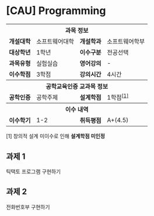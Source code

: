 # [CAU] Programming

<table>
  <tr>
    <th colspan="4">과목 정보</th>
  </tr>
  <tr>
    <td><b>개설대학</b></td><td>소프트웨어대학</td>
    <td><b>개설학과</b></td><td>소프트웨어학부</td>
  </tr>
  <tr>
    <td><b>대상학년</b></td><td>1학년</td>
    <td><b>이수구분</b></td><td>전공선택</td>
  </tr>
  <tr>
    <td><b>과목유형</b></td><td>실험실습</td>
    <td><b>영어강의</b></td><td>-</td>
  </tr>
  <tr>
    <td><b>이수학점</b></td><td>3학점</td>
    <td><b>강의시간</b></td><td>4시간</td>
  </tr>
  <tr>
    <th colspan="4">공학교육인증 교과목 정보</th>
  </tr>
  <tr>
    <td><b>공학인증</b></td><td>공학주제</td>
    <td><b>설계학점</b></td><td>1학점<sup><a href="#fn_1">[1]</a></sup></td>
  </tr>
  <tr>
    <th colspan="4">이수 내역</th>
  </tr>
  <tr>
    <td><b>이수학기</b></td><td>1-2</td>
    <td><b>취득평점</b></td><td>A+(4.5)</td>
  </tr>
</table>

<a name="fn_1">[1]</a> 창의적 설계 미이수로 인해 **설계학점 미인정**
 
## 과제 1
틱택토 프로그램 구현하기

## 과제 2
전화번호부 구현하기
